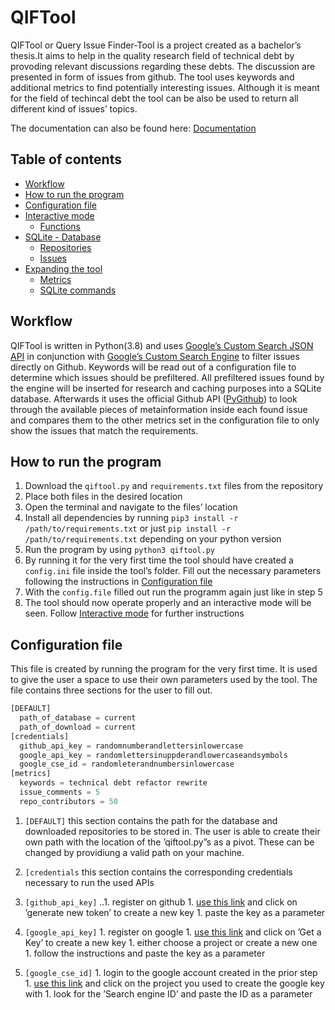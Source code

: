 # QIFTool

QIFTool  or  Query  Issue  Finder-Tool  is  a  project  created  as  a  bachelor’s  thesis.It  aims to  help  in the  quality  research field  of technical  debt  by provoding  relevant discussions regarding these debts. The discussion are presented in form of issues from github.  The tool uses keywords and additional metrics to find potentially interesting issues. Although it is meant for the field of techincal debt the tool can be also be used to return all different kind of issues’ topics.

The documentation can also be found here: [Documentation](QIFTool___Documentation.pdf)


## Table of contents

- [Workflow](#workflow)
- [How to run the program](#how_to)
- [Configuration file](#config)
- [Interactive mode](#interactive_mode)
  - [Functions](#im_functions)
- [SQLite - Database](#sqlite)
  - [Repositories](#sqlite_repositories)
  - [Issues](#sqlite_issues)
- [Expanding the tool](#expanding)
  - [Metrics](#ex_metrics)
  - [SQLite commands](#ex_sqlite)

## Workflow

QIFTool is written in Python(3.8) and uses [Google’s Custom Search JSON API](https://developers.google.com/custom-search/v1/overview) in conjunction with [Google’s Custom Search Engine](https://developers.google.com/custom-search) to filter issues directly on Github. Keywords will be read out of a configuration file to determine which issues should be prefiltered. All prefiltered issues found by the engine will be inserted for research and caching purposes into a SQLite database. Afterwards it uses the official Github API ([PyGithub](https://pygithub.readthedocs.io/en/latest/index.html)) to look through the available pieces of metainformation inside each found issue and compares them to the other metrics set in the configuration file to only show the issues that match the requirements.

## How to run the program

1. Download the `qiftool.py`  and `requirements.txt` files from the repository
1. Place both files in the desired location
1. Open the terminal and navigate to the files’ location
1. Install all dependencies by running `pip3 install -r /path/to/requirements.txt` or just `pip install -r /path/to/requirements.txt` depending on your python version
1. Run the program by using `python3 qiftool.py`
1. By running it for the very first time the tool should have created a `config.ini` file inside the tool’s folder. Fill out the necessary parameters following the instructions in [Configuration file](#config)
1. With the `config.file` filled out run the programm again just like in step 5
1. The tool should now operate properly and an interactive mode will be seen.
Follow [Interactive mode](#interactive_mode) for further instructions

## Configuration file

This file is created by running the program for the very first time. It is used to give
the user a space to use their own parameters used by the tool. The file contains three
sections for the user to fill out.

```python
[DEFAULT]
  path_of_database = current
  path_of_download = current
[credentials]
  github_api_key = randomnumberandlettersinlowercase
  google_api_key = randomlettersinuppderandlowercaseandsymbols
  google_cse_id = randomleterandnumbersinlowercase
[metrics]
  keywords = technical debt refactor rewrite
  issue_comments = 5
  repo_contributors = 50
```
1. `[DEFAULT]` this section contains the path for the database and downloaded repositories to be stored in. The user is able to create their own path with the location of the ’qiftool.py”s as a pivot. These can be changed by providiung a valid path on your machine.

1. `[credentials`  this section contains the corresponding credentials necessary to run the used APIs
  1. `[github_api_key]`
  ..1. register on github
    1. [use this link](https://github.com/settings/tokens) and click on ’generate new token’ to create a new key
    1. paste the key as a parameter
  1. `[google_api_key]`
    1. register on google
    1. [use this link](https://developers.google.com/custom-search/v1/introduction) and click on ’Get a Key’ to create a new key
    1. either choose a project or create a new one
    1. follow the instructions and paste the key as a parameter
  1. `[google_cse_id]`
    1. login to the google account created in the prior step
    1. [use this link](https://cse.google.com/cse/all) and click on the project you used to create the google key with
    1. look for the ’Search engine ID’ and paste the ID as a parameter

